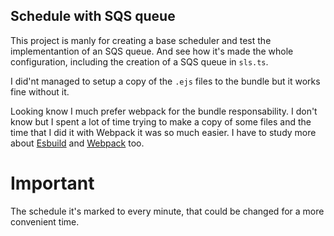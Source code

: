 ## Schedule with SQS queue

This project is manly for creating a base scheduler and test the implementantion of an SQS queue. And see how it's made the whole configuration, including the creation of a SQS queue in `sls.ts`.

I did'nt managed to setup a copy of the `.ejs` files to the bundle but it works fine without it.

Looking know I much prefer webpack for the bundle responsability. I don't know but I spent a lot of time trying to make a copy of some files and the time that I did it with Webpack it was so much easier. I have to study more about [Esbuild](https://esbuild.github.io/) and [Webpack](https://webpack.js.org/) too.

# Important

The schedule it's marked to every minute, that could be changed for a more convenient time.